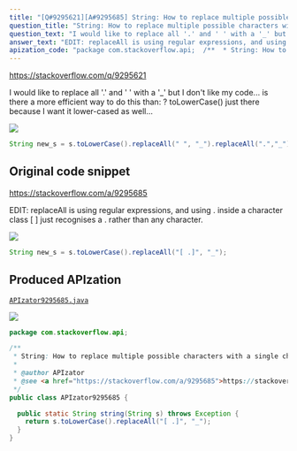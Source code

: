```yaml
---
title: "[Q#9295621][A#9295685] String: How to replace multiple possible characters with a single character?"
question_title: "String: How to replace multiple possible characters with a single character?"
question_text: "I would like to replace all '.' and ' ' with a '_' but I don't like my code... is there a more efficient way to do this than: ? toLowerCase() just there because I want it lower-cased as well..."
answer_text: "EDIT: replaceAll is using regular expressions, and using . inside a character class [ ] just recognises a . rather than any character."
apization_code: "package com.stackoverflow.api;  /**  * String: How to replace multiple possible characters with a single character?  *  * @author APIzator  * @see <a href=\"https://stackoverflow.com/a/9295685\">https://stackoverflow.com/a/9295685</a>  */ public class APIzator9295685 {    public static String string(String s) throws Exception {     return s.toLowerCase().replaceAll(\"[ .]\", \"_\");   } }"
---
```


https://stackoverflow.com/q/9295621

I would like to replace all &#x27;.&#x27; and &#x27; &#x27; with a &#x27;_&#x27;
but I don&#x27;t like my code...
is there a more efficient way to do this than:
?
toLowerCase() just there because I want it lower-cased as well...


<div class="code-logo"><img src="/stackoverflow.png" /></div>

```java
String new_s = s.toLowerCase().replaceAll(" ", "_").replaceAll(".","_");
```


## Original code snippet

https://stackoverflow.com/a/9295685

EDIT:
replaceAll is using regular expressions, and using . inside a character class [ ] just recognises a . rather than any character.

<div class="code-logo"><img src="/stackoverflow.png" /></div>

```java
String new_s = s.toLowerCase().replaceAll("[ .]", "_");
```

## Produced APIzation

[`APIzator9295685.java`](https://github.com/pasqualesalza/apization-temp/raw/main/data/search/APIzator9295685.java)

<div class="code-logo"><img src="/apizator.png" /></div>

```java
package com.stackoverflow.api;

/**
 * String: How to replace multiple possible characters with a single character?
 *
 * @author APIzator
 * @see <a href="https://stackoverflow.com/a/9295685">https://stackoverflow.com/a/9295685</a>
 */
public class APIzator9295685 {

  public static String string(String s) throws Exception {
    return s.toLowerCase().replaceAll("[ .]", "_");
  }
}

```